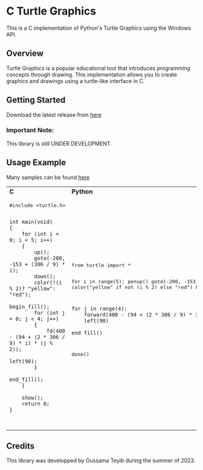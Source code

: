 # C Turtle Graphics
This is a C implementation of Python's Turtle Graphics using the Windows API.

## Overview
Turtle Graphics is a popular educational tool that introduces programming concepts through drawing. This implementation allows you to create graphics and drawings using a turtle-like interface in C.

## Getting Started
Download the latest release from [here](https://github.com/OussamaTeyib/Turtle/tree/main/release)

### Important Note:
This library is still UNDER DEVELOPMENT.

## Usage Example
Many samples can be found [here](https://github.com/OussamaTeyib/Turtle/tree/main/test)

<table>
<tr>
    <td><b>C</b></td>
    <td><b>Python</b></td>
</tr>
<td>
  <pre lang = "c">
#include &lt;turtle.h&gt;

    int main(void)
    {
        for (int i = 0; i < 5; i++)
        {
            up();
            goto(-200, -153 + (306 / 9) * i);
            down();
            color(!(i % 2)? "yellow": "red");
            begin_fill();
            for (int j = 0; j < 4; j++)
            {
                fd(400 - (94 + (2 * 306 / 9) * i) * (j % 2));
                left(90);
            } 
            end_fill();
        } 

        show();
        return 0;
    }
</pre>
</td>
<td>
<pre lang="python">
from turtle import *

for i in range(5):
    penup()
    goto(-200, -153 + (306 / 9) * i)
    pendown()
    color("yellow" if not (i % 2) else "red")
    begin_fill()

    for j in range(4):
        forward(400 - (94 + (2 * 306 / 9) * i) * (j % 2))
        left(90)

    end_fill()

done()
</pre>
</td>
</table>

## Credits
This library was developped by Oussama Teyib during the summer of 2023.